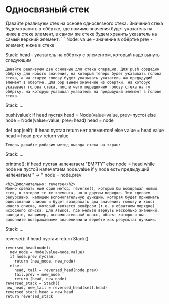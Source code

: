 <h1>Односвязный стек</h1>
Давайте реализуем стек на основе односвязного стека. Значения стека будем хранить в обёртке, где помимо значения будет указатель на ниже в стеке элемент, в самом же стеке будем хранить указатель на самый верхний элемент:
```
Node:
  value - значение в обёртке
  prev - элемент, ниже в стеке

Stack:
  head - указатель на обёртку с элементом, который надо вынуть следующим
```
Давайте реализуем две основные для стека операции. Для push создадим обёртку для нового значения, на который теперь будет указывать голова стека, а на старую голову будет указывать указатель на предыдущий элемент в обёртке. Для pop вынем значение из обёртки, на которую указывает голова стека, после чего передвиним голову стека на ту обёртку, на которую указывал указатель на предыдущий элемент в голове стека.
```
Stack:
  ...

  push(value):
    if head пустая
      head = Node(value=value, prev=пусто)
    else
      node = Node(value=value, prev=head)
      head = node
  
  def pop(self):
    if head пустая
      return нет элементов!
    else
      value = head.value
      head = head.prev
      return value
```
Теперь давайте добавим метод вывода стека на экран:
```
Stack:
  ...

  printme():
    if head пустая
      напечатаем "EMPTY"
    else
      node = head
      while node не пустой
        напечатаем node.value
        if у node есть предыдущий
          напечатаем " -> "
        node = node.prev
```
<h2>Дополнительно: reverse</h2>
Можно сделать ещё один метод: reverse(), который бы возвращал новый стек, в котором те же элементы, но в другом порядке. Это сделаем рекурсивно, напишем вспомогательную функцию, которая будет принимать односвязный список и будет возвращать два значения: голову и хвост нового списка, который является ревёрсом (т.е. в обратном порядке) исходного списка. Для языков, где нельзя вернуть несколько значений, заведите, например, вспомогательный класс, объект которого вы заполните возвращаемыми значениями и вернёте как результат функции.
```
Stack:
  ...

  reverse():
    if head пустая: return Stack()

    reversed_head(node):
      new_node = Node(value=node.value)
      if node.prev пустая:
        return (new_node, new_node)
      else:
        head, tail = reversed_head(node.prev)
        tail.prev = new_node
        return (head, new_node)
    reversed_stack = Stack()
    new_head, new_tail = reversed_head(self.head)
    reversed_stack.head = new_head
    return reversed_stack
```

